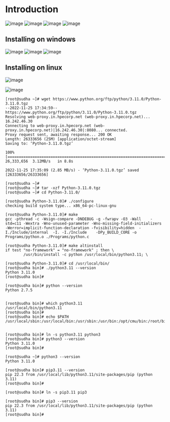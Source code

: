 Introduction
================

![image](https://user-images.githubusercontent.com/53966749/203980533-c2730fca-9860-4098-ba03-9080c41c46f7.png)
![image](https://user-images.githubusercontent.com/53966749/203980881-570ccc6b-b0dd-429f-9685-4ad460b49a1e.png)
![image](https://user-images.githubusercontent.com/53966749/203980956-f9a1b437-179a-4806-be10-6024e58c358f.png)
![image](https://user-images.githubusercontent.com/53966749/203981068-59db224a-0fd3-49a1-acac-42c2903c11b7.png)


Installing on windows
---------------------
![image](https://user-images.githubusercontent.com/53966749/203981607-035d5276-4e9c-4de4-b2e4-1fca98e11503.png)
![image](https://user-images.githubusercontent.com/53966749/203981684-543951a4-509c-405d-b369-75750bd9ab82.png)
![image](https://user-images.githubusercontent.com/53966749/203981851-af178b42-61e7-4edd-8c58-9db36fadd49b.png)


Installing on linux
-------------------
![image](https://user-images.githubusercontent.com/53966749/203982857-bcae738b-d874-4dd3-8603-b736cc68331c.png)

![image](https://user-images.githubusercontent.com/53966749/203982081-01a04b13-9648-4c7d-9328-b10b318e4059.png)

```
[root@sudha ~]# wget https://www.python.org/ftp/python/3.11.0/Python-3.11.0.tgz
--2022-11-25 17:34:59--  https://www.python.org/ftp/python/3.11.0/Python-3.11.0.tgz
Resolving web-proxy.in.hpecorp.net (web-proxy.in.hpecorp.net)... 16.242.46.30
Connecting to web-proxy.in.hpecorp.net (web-proxy.in.hpecorp.net)|16.242.46.30|:8080... connected.
Proxy request sent, awaiting response... 200 OK
Length: 26333656 (25M) [application/octet-stream]
Saving to: ‘Python-3.11.0.tgz’

100%[==============================================================================================================================================================>] 26,333,656  3.12MB/s   in 8.8s

2022-11-25 17:35:09 (2.85 MB/s) - ‘Python-3.11.0.tgz’ saved [26333656/26333656]

[root@sudha ~]#
[root@sudha ~]# tar -xzf Python-3.11.0.tgz
[root@sudha ~]# cd Python-3.11.0/

[root@sudha Python-3.11.0]# ./configure
checking build system type... x86_64-pc-linux-gnu

[root@sudha Python-3.11.0]# make
gcc -pthread -c -Wsign-compare -DNDEBUG -g -fwrapv -O3 -Wall    -std=c11 -Wextra -Wno-unused-parameter -Wno-missing-field-initializers -Werror=implicit-function-declaration -fvisibility=hidden  -I./Include/internal  -I. -I./Include    -DPy_BUILD_CORE -o Programs/python.o ./Programs/python.c

[root@sudha Python-3.11.0]# make altinstall
if test "no-framework" = "no-framework" ; then \
        /usr/bin/install -c python /usr/local/bin/python3.11; \

[root@sudha Python-3.11.0]# cd /usr/local/bin/
[root@sudha bin]# ./python3.11 --version
Python 3.11.0
[root@sudha bin]#

[root@sudha bin]# python --version
Python 2.7.5


[root@sudha bin]# which python3.11
/usr/local/bin/python3.11
[root@sudha bin]#
[root@sudha bin]# echo $PATH
/usr/local/sbin:/usr/local/bin:/usr/sbin:/usr/bin:/opt/cmu/bin:/root/bin


[root@sudha bin]# ln -s python3.11 python3
[root@sudha bin]# python3 --version
Python 3.11.0
[root@sudha bin]#

[root@sudha ~]# python3 --version
Python 3.11.0

[root@sudha bin]# pip3.11 --version
pip 22.3 from /usr/local/lib/python3.11/site-packages/pip (python 3.11)
[root@sudha bin]#

[root@sudha bin]# ln -s pip3.11 pip3

[root@sudha bin]# pip3 --version
pip 22.3 from /usr/local/lib/python3.11/site-packages/pip (python 3.11)
[root@sudha bin]#

```
